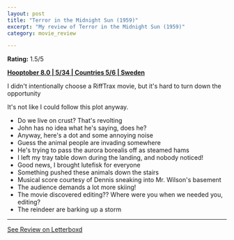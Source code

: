```yaml
---
layout: post
title: "Terror in the Midnight Sun (1959)"
excerpt: "My review of Terror in the Midnight Sun (1959)"
category: movie_review

---
```


**Rating:** 1.5/5

<b><a href="https://boxd.it/pOvfW/detail" title="Hooptober 8.0 | 5/34 | Countries 5/6 | Sweden">Hooptober 8.0 | 5/34 | Countries 5/6 | Sweden</a></b>

I didn't intentionally choose a RiffTrax movie, but it's hard to turn down the opportunity

It's not like I could follow this plot anyway.

* Do we live on crust? That's revolting
* John has no idea what he's saying, does he?
* Anyway, here's a dot and some annoying noise
* Guess the animal people are invading somewhere
* He's trying to pass the aurora borealis off as steamed hams
* I left my tray table down during the landing, and nobody noticed!
* Good news, I brought lutefisk for everyone
* Something pushed these animals down the stairs
* Musical score courtesy of Dennis sneaking into Mr. Wilson's basement
* The audience demands a lot more skiing!
* The movie discovered editing?? Where were you when we needed you, editing?
* The reindeer are barking up a storm

<hr>

[See Review on Letterboxd](https://boxd.it/5vlYzV)
